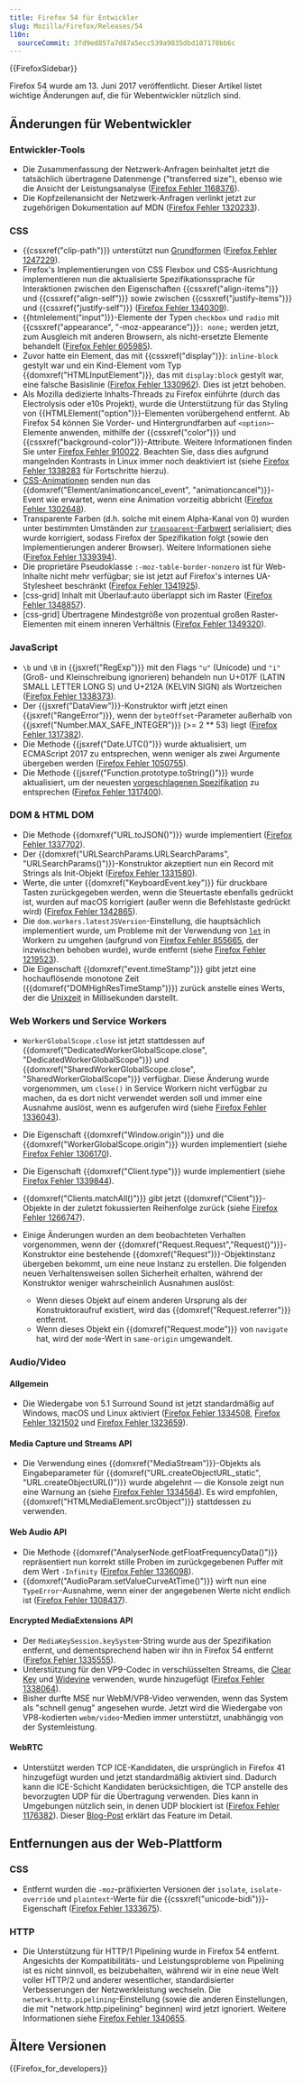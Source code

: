 ```yaml
---
title: Firefox 54 für Entwickler
slug: Mozilla/Firefox/Releases/54
l10n:
  sourceCommit: 3fd9ed857a7d87a5ecc539a9835dbd107178bb6c
---
```


{{FirefoxSidebar}}

Firefox 54 wurde am 13. Juni 2017 veröffentlicht. Dieser Artikel listet wichtige Änderungen auf, die für Webentwickler nützlich sind.

## Änderungen für Webentwickler

### Entwickler-Tools

- Die Zusammenfassung der Netzwerk-Anfragen beinhaltet jetzt die tatsächlich übertragene Datenmenge ("transferred size"), ebenso wie die Ansicht der Leistungsanalyse ([Firefox Fehler 1168376](https://bugzil.la/1168376)).
- Die Kopfzeilenansicht der Netzwerk-Anfragen verlinkt jetzt zur zugehörigen Dokumentation auf MDN ([Firefox Fehler 1320233](https://bugzil.la/1320233)).

### CSS

- {{cssxref("clip-path")}} unterstützt nun [Grundformen](/de/docs/Web/CSS/CSS_shapes) ([Firefox Fehler 1247229](https://bugzil.la/1247229)).
- Firefox's Implementierungen von CSS Flexbox und CSS-Ausrichtung implementieren nun die aktualisierte Spezifikationssprache für Interaktionen zwischen den Eigenschaften {{cssxref("align-items")}} und {{cssxref("align-self")}} sowie zwischen {{cssxref("justify-items")}} und {{cssxref("justify-self")}} ([Firefox Fehler 1340309](https://bugzil.la/1340309)).
- {{htmlelement("input")}}-Elemente der Typen `checkbox` und `radio` mit {{cssxref("appearance", "-moz-appearance")}}`: none;` werden jetzt, zum Ausgleich mit anderen Browsern, als nicht-ersetzte Elemente behandelt ([Firefox Fehler 605985](https://bugzil.la/605985)).
- Zuvor hatte ein Element, das mit {{cssxref("display")}}: `inline-block` gestylt war und ein Kind-Element vom Typ {{domxref("HTMLInputElement")}}, das mit `display:block` gestylt war, eine falsche Basislinie ([Firefox Fehler 1330962](https://bugzil.la/1330962)). Dies ist jetzt behoben.
- Als Mozilla dedizierte Inhalts-Threads zu Firefox einführte (durch das Electrolysis oder e10s Projekt), wurde die Unterstützung für das Styling von {{HTMLElement("option")}}-Elementen vorübergehend entfernt. Ab Firefox 54 können Sie Vorder- und Hintergrundfarben auf `<option>`-Elemente anwenden, mithilfe der {{cssxref("color")}} und {{cssxref("background-color")}}-Attribute. Weitere Informationen finden Sie unter [Firefox Fehler 910022](https://bugzil.la/910022). Beachten Sie, dass dies aufgrund mangelnden Kontrasts in Linux immer noch deaktiviert ist (siehe [Firefox Fehler 1338283](https://bugzil.la/1338283) für Fortschritte hierzu).
- [CSS-Animationen](/de/docs/Web/CSS/CSS_animations) senden nun das {{domxref("Element/animationcancel_event", "animationcancel")}}-Event wie erwartet, wenn eine Animation vorzeitig abbricht ([Firefox Fehler 1302648](https://bugzil.la/1302648)).
- Transparente Farben (d.h. solche mit einem Alpha-Kanal von 0) wurden unter bestimmten Umständen zur [`transparent`-Farbwert](/de/docs/Web/CSS/color_value) serialisiert; dies wurde korrigiert, sodass Firefox der Spezifikation folgt (sowie den Implementierungen anderer Browser). Weitere Informationen siehe ([Firefox Fehler 1339394](https://bugzil.la/1339394)).
- Die proprietäre Pseudoklasse `:-moz-table-border-nonzero` ist für Web-Inhalte nicht mehr verfügbar; sie ist jetzt auf Firefox's internes UA-Stylesheet beschränkt ([Firefox Fehler 1341925](https://bugzil.la/1341925)).
- \[css-grid] Inhalt mit Überlauf:auto überlappt sich im Raster ([Firefox Fehler 1348857](https://bugzil.la/1348857)).
- \[css-grid] Übertragene Mindestgröße von prozentual großen Raster-Elementen mit einem inneren Verhältnis ([Firefox Fehler 1349320](https://bugzil.la/1349320)).

### JavaScript

- `\b` und `\B` in {{jsxref("RegExp")}} mit den Flags `"u"` (Unicode) und `"i"` (Groß- und Kleinschreibung ignorieren) behandeln nun U+017F (LATIN SMALL LETTER LONG S) und U+212A (KELVIN SIGN) als Wortzeichen ([Firefox Fehler 1338373](https://bugzil.la/1338373)).
- Der {{jsxref("DataView")}}-Konstruktor wirft jetzt einen {{jsxref("RangeError")}}, wenn der `byteOffset`-Parameter außerhalb von {{jsxref("Number.MAX_SAFE_INTEGER")}} (>= 2 \*\* 53) liegt ([Firefox Fehler 1317382](https://bugzil.la/1317382)).
- Die Methode {{jsxref("Date.UTC()")}} wurde aktualisiert, um ECMAScript 2017 zu entsprechen, wenn weniger als zwei Argumente übergeben werden ([Firefox Fehler 1050755](https://bugzil.la/1050755)).
- Die Methode {{jsxref("Function.prototype.toString()")}} wurde aktualisiert, um der neuesten [vorgeschlagenen Spezifikation](https://tc39.es/Function-prototype-toString-revision/) zu entsprechen ([Firefox Fehler 1317400](https://bugzil.la/1317400)).

### DOM & HTML DOM

- Die Methode {{domxref("URL.toJSON()")}} wurde implementiert ([Firefox Fehler 1337702](https://bugzil.la/1337702)).
- Der {{domxref("URLSearchParams.URLSearchParams", "URLSearchParams()")}}-Konstruktor akzeptiert nun ein Record mit Strings als Init-Objekt ([Firefox Fehler 1331580](https://bugzil.la/1331580)).
- Werte, die unter {{domxref("KeyboardEvent.key")}} für druckbare Tasten zurückgegeben werden, wenn die Steuertaste ebenfalls gedrückt ist, wurden auf macOS korrigiert (außer wenn die Befehlstaste gedrückt wird) ([Firefox Fehler 1342865](https://bugzil.la/1342865)).
- Die `dom.workers.latestJSVersion`-Einstellung, die hauptsächlich implementiert wurde, um Probleme mit der Verwendung von [`let`](/de/docs/Web/JavaScript/Reference/Statements/let) in Workern zu umgehen (aufgrund von [Firefox Fehler 855665](https://bugzil.la/855665), der inzwischen behoben wurde), wurde entfernt (siehe [Firefox Fehler 1219523](https://bugzil.la/1219523)).
- Die Eigenschaft {{domxref("event.timeStamp")}} gibt jetzt eine hochauflösende monotone Zeit ({{domxref("DOMHighResTimeStamp")}}) zurück anstelle eines Werts, der die [Unixzeit](/de/docs/Glossary/Unix_time) in Millisekunden darstellt.

### Web Workers und Service Workers

- `WorkerGlobalScope.close` ist jetzt stattdessen auf {{domxref("DedicatedWorkerGlobalScope.close", "DedicatedWorkerGlobalScope")}} und {{domxref("SharedWorkerGlobalScope.close", "SharedWorkerGlobalScope")}} verfügbar. Diese Änderung wurde vorgenommen, um `close()` in Service Workern nicht verfügbar zu machen, da es dort nicht verwendet werden soll und immer eine Ausnahme auslöst, wenn es aufgerufen wird (siehe [Firefox Fehler 1336043](https://bugzil.la/1336043)).
- Die Eigenschaft {{domxref("Window.origin")}} und die {{domxref("WorkerGlobalScope.origin")}} wurden implementiert (siehe [Firefox Fehler 1306170](https://bugzil.la/1306170)).
- Die Eigenschaft {{domxref("Client.type")}} wurde implementiert (siehe [Firefox Fehler 1339844](https://bugzil.la/1339844)).
- {{domxref("Clients.matchAll()")}} gibt jetzt {{domxref("Client")}}-Objekte in der zuletzt fokussierten Reihenfolge zurück (siehe [Firefox Fehler 1266747](https://bugzil.la/1266747)).
- Einige Änderungen wurden an dem beobachteten Verhalten vorgenommen, wenn der {{domxref("Request.Request","Request()")}}-Konstruktor eine bestehende {{domxref("Request")}}-Objektinstanz übergeben bekommt, um eine neue Instanz zu erstellen. Die folgenden neuen Verhaltensweisen sollen Sicherheit erhalten, während der Konstruktor weniger wahrscheinlich Ausnahmen auslöst:

  - Wenn dieses Objekt auf einem anderen Ursprung als der Konstruktoraufruf existiert, wird das {{domxref("Request.referrer")}} entfernt.
  - Wenn dieses Objekt ein {{domxref("Request.mode")}} von `navigate` hat, wird der `mode`-Wert in `same-origin` umgewandelt.

### Audio/Video

#### Allgemein

- Die Wiedergabe von 5.1 Surround Sound ist jetzt standardmäßig auf Windows, macOS und Linux aktiviert ([Firefox Fehler 1334508](https://bugzil.la/1334508), [Firefox Fehler 1321502](https://bugzil.la/1321502) und [Firefox Fehler 1323659](https://bugzil.la/1323659)).

#### Media Capture und Streams API

- Die Verwendung eines {{domxref("MediaStream")}}-Objekts als Eingabeparameter für {{domxref("URL.createObjectURL_static", "URL.createObjectURL()")}} wurde abgelehnt — die Konsole zeigt nun eine Warnung an (siehe [Firefox Fehler 1334564](https://bugzil.la/1334564)). Es wird empfohlen, {{domxref("HTMLMediaElement.srcObject")}} stattdessen zu verwenden.

#### Web Audio API

- Die Methode {{domxref("AnalyserNode.getFloatFrequencyData()")}} repräsentiert nun korrekt stille Proben im zurückgegebenen Puffer mit dem Wert `-Infinity` ([Firefox Fehler 1336098](https://bugzil.la/1336098)).
- {{domxref("AudioParam.setValueCurveAtTime()")}} wirft nun eine `TypeError`-Ausnahme, wenn einer der angegebenen Werte nicht endlich ist ([Firefox Fehler 1308437](https://bugzil.la/1308437)).

#### Encrypted MediaExtensions API

- Der `MediaKeySession.keySystem`-String wurde aus der Spezifikation entfernt, und dementsprechend haben wir ihn in Firefox 54 entfernt ([Firefox Fehler 1335555](https://bugzil.la/1335555)).
- Unterstützung für den VP9-Codec in verschlüsselten Streams, die [Clear Key](https://www.w3.org/TR/encrypted-media/#clear-key) und [Widevine](https://www.widevine.com/) verwenden, wurde hinzugefügt ([Firefox Fehler 1338064](https://bugzil.la/1338064)).
- Bisher durfte MSE nur WebM/VP8-Video verwenden, wenn das System als "schnell genug" angesehen wurde. Jetzt wird die Wiedergabe von VP8-kodierten `webm/video`-Medien immer unterstützt, unabhängig von der Systemleistung.

#### WebRTC

- Unterstützt werden TCP ICE-Kandidaten, die ursprünglich in Firefox 41 hinzugefügt wurden und jetzt standardmäßig aktiviert sind. Dadurch kann die ICE-Schicht Kandidaten berücksichtigen, die TCP anstelle des bevorzugten UDP für die Übertragung verwenden. Dies kann in Umgebungen nützlich sein, in denen UDP blockiert ist ([Firefox Fehler 1176382](https://bugzil.la/1176382)). Dieser [Blog-Post](https://blog.mozilla.org/webrtc/active-ice-tcp-punch-firewalls-directly/) erklärt das Feature im Detail.

## Entfernungen aus der Web-Plattform

### CSS

- Entfernt wurden die `-moz`-präfixierten Versionen der `isolate`, `isolate-override` und `plaintext`-Werte für die {{cssxref("unicode-bidi")}}-Eigenschaft ([Firefox Fehler 1333675](https://bugzil.la/1333675)).

### HTTP

- Die Unterstützung für HTTP/1 Pipelining wurde in Firefox 54 entfernt. Angesichts der Kompatibilitäts- und Leistungsprobleme von Pipelining ist es nicht sinnvoll, es beizubehalten, während wir in eine neue Welt voller HTTP/2 und anderer wesentlicher, standardisierter Verbesserungen der Netzwerkleistung wechseln. Die `network.http.pipelining`-Einstellung (sowie die anderen Einstellungen, die mit "network.http.pipelining" beginnen) wird jetzt ignoriert. Weitere Informationen siehe [Firefox Fehler 1340655](https://bugzil.la/1340655).

## Ältere Versionen

{{Firefox_for_developers}}

